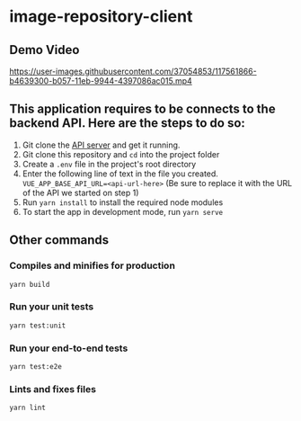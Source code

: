 # image-repository-client

## Demo Video

https://user-images.githubusercontent.com/37054853/117561866-b4639300-b057-11eb-9944-4397086ac015.mp4

## This application requires to be connects to the backend API. Here are the steps to do so:
1. Git clone the [API server](https://github.com/mehtaabGill/image-repository-server) and get it running.
2. Git clone this repository and `cd` into the project folder
3. Create a `.env` file in the project's root directory 
4. Enter the following line of text in the file you created. `VUE_APP_BASE_API_URL=<api-url-here>` (Be sure to replace it with the URL of the API we started on step 1)
5. Run `yarn install` to install the required node modules
6. To start the app in development mode, run `yarn serve`

## Other commands

### Compiles and minifies for production
```
yarn build
```

### Run your unit tests
```
yarn test:unit
```

### Run your end-to-end tests
```
yarn test:e2e
```

### Lints and fixes files
```
yarn lint
```
